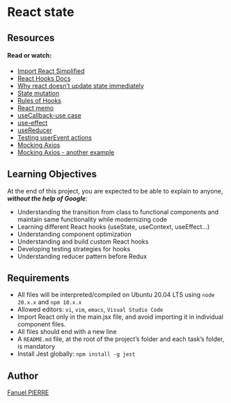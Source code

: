# React state

## Resources
#### Read or watch:

- [Import React Simplified](https://dev.to/atulbhattsystem32/no-import-react-from-react-heres-why-hom)
- [React Hooks Docs](https://react.dev/reference/react/hooks)
- [Why react doesn’t update state immediately](https://blog.logrocket.com/why-react-doesnt-update-state-immediately/)
- [State mutation](https://dev.to/endeavourmonk/why-we-should-not-mutate-in-react-18ej)
- [Rules of Hooks](https://react.dev/reference/rules/rules-of-hooks)
- [React memo](https://react.dev/reference/react/memo)
- [useCallback-use case](https://hygraph.com/blog/react-usecallback-a-complete-guide#when-to-use-usecallback)
- [use-effect](https://maxrozen.com/fetching-data-react-with-useeffect)
- [useReducer](https://blog.logrocket.com/react-usereducer-hook-ultimate-guide/)
- [Testing userEvent actions](https://infinum.com/handbook/frontend/react/testing/user-actions)
- [Mocking Axios](https://vhudyma-blog.eu/3-ways-to-mock-axios-in-jest/#Way-2-jest-mock-axios)
- [Mocking Axios - another example](https://naftalimurgor.com/introduction-to-mocking-axios/)


## Learning Objectives
At the end of this project, you are expected to be able to explain to anyone, ***without the help of Google***:

- Understanding the transition from class to functional components and maintain same functionality while modernizing code
- Learning different React hooks (useState, useContext, useEffect…)
- Understanding component optimization
- Understanding and build custom React hooks
- Developing testing strategies for hooks
- Understanding reducer pattern before Redux

## Requirements
- All files will be interpreted/compiled on Ubuntu 20.04 LTS using `node` `20.x.x` and `npm 10.x.x`
- Allowed editors: `vi`, `vim`, `emacs`, `Visual Studio Code`
- Import React only in the main.jsx file, and avoid importing it in individual component files.
- All files should end with a new line
- A `README.md` file, at the root of the project’s folder and each task’s folder, is mandatory
- Install Jest globally: ```npm install -g jest```


## Author
[Fanuel PIERRE](https://github.com/fpierr)